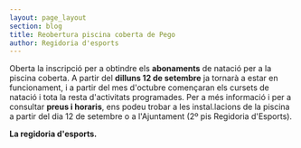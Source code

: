 ```yaml
---
layout: page_layout
section: blog
title: Reobertura piscina coberta de Pego
author: Regidoria d'esports
---
```

Oberta la inscripció per a obtindre els **abonaments** de natació per a la piscina coberta. A partir del **dilluns 12 de setembre** ja tornarà a estar en funcionament, i a partir del mes d'octubre començaran els cursets de natació i tota la resta d'activitats programades.
Per a més informació i per a consultar **preus i horaris**, ens podeu trobar a les instal.lacions de la piscina a partir del dia 12 de setembre o a l'Ajuntament (2º pis Regidoria d'Esports).

**La regidoria d'esports.**